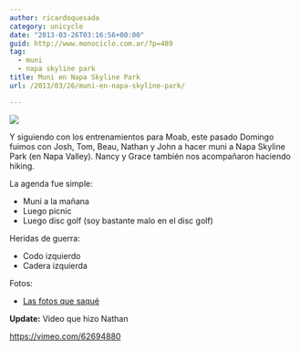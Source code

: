 ```yaml
---
author: ricardoquesada
category: unicycle
date: "2013-03-26T03:16:56+00:00"
guid: http://www.monociclo.com.ar/?p=489
tag:
  - muni
  - napa skyline park
title: Muni en Napa Skyline Park
url: /2013/03/26/muni-en-napa-skyline-park/

---
```

![](https://lh4.googleusercontent.com/-Mw3gq8_lX6Y/UVEPpj28BFI/AAAAAAAAss0/62kAXHgEF9E/s640/IMG_2200.JPG)

Y siguiendo con los entrenamientos para Moab, este pasado Domingo fuimos con Josh, Tom, Beau, Nathan y John a hacer muni a Napa Skyline Park (en Napa Valley). Nancy y Grace también nos acompañaron haciendo hiking.

La agenda fue simple:

- Muni a la mañana
- Luego picnic
- Luego disc golf (soy bastante malo en el disc golf)

Heridas de guerra:

- Codo izquierdo
- Cadera izquierda

Fotos:

- [Las fotos que saqué](https://photos.app.goo.gl/isLAVB4ttCQDg3RY9)

**Update:** Video que hizo Nathan

https://vimeo.com/62694880
